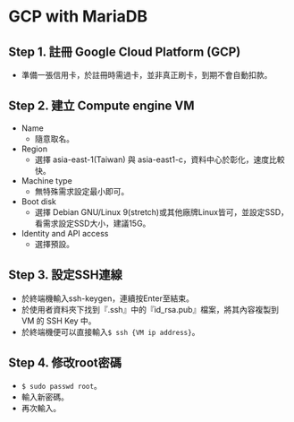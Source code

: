 # GCP with MariaDB

## Step 1. 註冊 Google Cloud Platform (GCP)
  * 準備一張信用卡，於註冊時需過卡，並非真正刷卡，到期不會自動扣款。

## Step 2. 建立 Compute engine VM
  * Name
    * 隨意取名。
  * Region
    * 選擇 asia-east-1(Taiwan) 與 asia-east1-c，資料中心於彰化，速度比較快。
  * Machine type
    * 無特殊需求設定最小即可。
  * Boot disk
    * 選擇 Debian GNU/Linux 9(stretch)或其他廠牌Linux皆可，並設定SSD，看需求設定SSD大小，建議15G。
  * Identity and API access
    * 選擇預設。
     
## Step 3. 設定SSH連線
  * 於終端機輸入ssh-keygen，連續按Enter至結束。
  * 於使用者資料夾下找到『.ssh』中的『id_rsa.pub』檔案，將其內容複製到 VM 的 SSH Key 中。
  * 於終端機便可以直接輸入```$ ssh {VM ip address}```。

## Step 4. 修改root密碼
 * ```$ sudo passwd root```。
 * 輸入新密碼。
 * 再次輸入。
